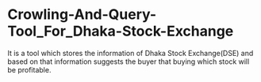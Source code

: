 # Crowling-And-Query-Tool_For_Dhaka-Stock-Exchange
It is a tool which stores the information of Dhaka Stock Exchange(DSE) and based on that information suggests the buyer that buying which stock will be profitable. 
